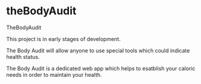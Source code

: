 # theBodyAudit
TheBodyAudit 

This project is in early stages of development.

The Body Audit will allow anyone to use special tools which could indicate health status.

The Body Audit is a dedicated web app which helps to esatblish your caloric needs in order to maintain your health.
